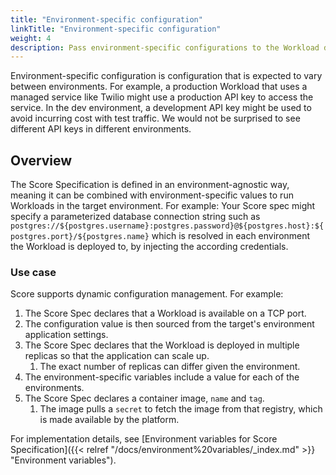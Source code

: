 ```yaml
---
title: "Environment-specific configuration"
linkTitle: "Environment-specific configuration"
weight: 4
description: Pass environment-specific configurations to the Workload during a deployment.
---
```


Environment-specific configuration is configuration that is expected to vary between environments. For example, a production Workload that uses a managed service like Twilio might use a production API key to access the service. In the dev environment, a development API key might be used to avoid incurring cost with test traffic. We would not be surprised to see different API keys in different environments.

## Overview

The Score Specification is defined in an environment-agnostic way, meaning it can be combined with environment-specific values to run Workloads in the target environment. For example: Your Score spec might specify a parameterized database connection string such as `postgres://${postgres.username}:postgres.password}@${postgres.host}:${postgres.port}/${postgres.name}` which is resolved in each environment the Workload is deployed to, by injecting the according credentials.

### Use case

Score supports dynamic configuration management. For example:

1. The Score Spec declares that a Workload is available on a TCP port.
1. The configuration value is then sourced from the target's environment application settings.
1. The Score Spec declares that the Workload is deployed in multiple replicas so that the application can scale up.
   1. The exact number of replicas can differ given the environment.
1. The environment-specific variables include a value for each of the environments.
1. The Score Spec declares a container image, `name` and `tag`.
   1. The image pulls a `secret` to fetch the image from that registry, which is made available by the platform.

For implementation details, see [Environment variables for Score Specification]({{< relref "/docs/environment%20variables/_index.md" >}} "Environment variables").
